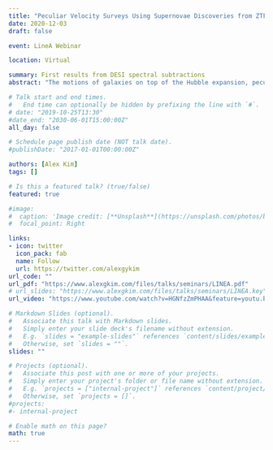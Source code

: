 ```yaml
---
title: "Peculiar Velocity Surveys Using Supernovae Discoveries from ZTF-II and the Vera C. Rubin Observatory"
date: 2020-12-03
draft: false

event: LineA Webinar

location: Virtual

summary: First results from DESI spectral subtractions
abstract: "The motions of galaxies on top of the Hubble expansion, peculiar velocities, are a probe of clustering and the growth of structure in the Universe. For distance indicators, peculiar velocities manifest themselves as residuals on the Hubble diagram. Ongoing and upcoming wide-field surveys measuring unprecedented numbers of distance indicators, together with improvements in the calibration of Type Ia supernova brightnesses, will provide exquisite precision in the mapping of the peculiar velocity field or more precisely the peculiar distance field. There is an international effort to organize follow-up resources to obtain redshifts, classifications, and distance measurements of transients from DESI, the Zwicky Transient Facility (ZTF), ZTF-II, and the Rubin Observatory in order to produce compelling constraints on the laws of gravity responsible for the growth of structure."

# Talk start and end times.
#   End time can optionally be hidden by prefixing the line with `#`.
# date: "2019-10-25T13:30"
#date_end: "2030-06-01T15:00:00Z"
all_day: false

# Schedule page publish date (NOT talk date).
#publishDate: "2017-01-01T00:00:00Z"

authors: [Alex Kim]
tags: []

# Is this a featured talk? (true/false)
featured: true

#image:
#  caption: 'Image credit: [**Unsplash**](https://unsplash.com/photos/bzdhc5b3Bxs)'
#  focal_point: Right

links:
- icon: twitter
  icon_pack: fab
  name: Follow
  url: https://twitter.com/alexgykim
url_code: ""
url_pdf: "https://www.alexgkim.com/files/talks/seminars/LINEA.pdf"
# url_slides: "https://www.alexgkim.com/files/talks/seminars/LINEA.key"
url_video: "https://www.youtube.com/watch?v=HGNfzZmPHAA&feature=youtu.be"

# Markdown Slides (optional).
#   Associate this talk with Markdown slides.
#   Simply enter your slide deck's filename without extension.
#   E.g. `slides = "example-slides"` references `content/slides/example-slides.md`.
#   Otherwise, set `slides = ""`.
slides: ""

# Projects (optional).
#   Associate this post with one or more of your projects.
#   Simply enter your project's folder or file name without extension.
#   E.g. `projects = ["internal-project"]` references `content/project/deep-learning/index.md`.
#   Otherwise, set `projects = []`.
#projects:
#- internal-project

# Enable math on this page?
math: true
---
```

